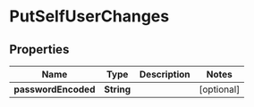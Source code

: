 # PutSelfUserChanges

## Properties
Name | Type | Description | Notes
------------ | ------------- | ------------- | -------------
**passwordEncoded** | **String** |  |  [optional]
